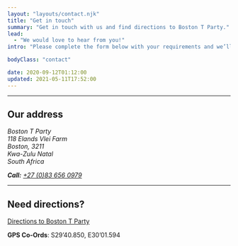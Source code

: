 ```yaml
---
layout: "layouts/contact.njk"
title: "Get in touch"
summary: "Get in touch with us and find directions to Boston T Party."
lead:
  - "We would love to hear from you!"
intro: "Please complete the form below with your requirements and we’ll get back to you as soon as we can."

bodyClass: "contact"

date: 2020-09-12T01:12:00
updated: 2021-05-11T17:52:00
---
```


---
## Our address

<address>

Boston T Party   
118 Elands Vlei Farm  
Boston, 3211  
Kwa-Zulu Natal  
South Africa

**Call:** <a href="tel:27-83-6560979" rel="nofollow">+27 (0)83 656 0979</a>

</address>

---
## Need directions?

[Directions to Boston T Party][1]

**GPS Co-Ords**: S29&rsquo;40.850, E30&rsquo;01.594

[1]: /contact/directions
